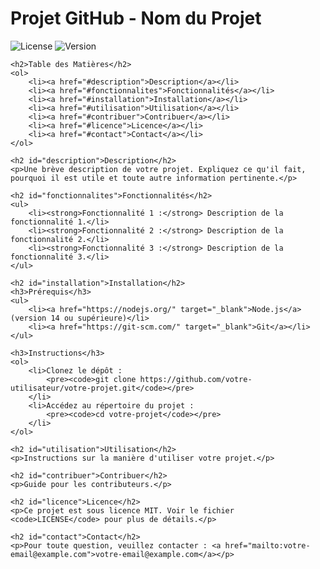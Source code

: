 <!DOCTYPE html>
<html lang="fr">
<head>
    <meta charset="UTF-8">
    <meta name="viewport" content="width=device-width, initial-scale=1.0">
    <title>Nom du Projet - README</title>
</head>
<body>
    <h1>Projet GitHub - Nom du Projet</h1>
    <p>
        <img src="https://img.shields.io/badge/license-MIT-blue.svg" alt="License">
        <img src="https://img.shields.io/badge/version-1.0.0-brightgreen.svg" alt="Version">
    </p>

    <h2>Table des Matières</h2>
    <ol>
        <li><a href="#description">Description</a></li>
        <li><a href="#fonctionnalites">Fonctionnalités</a></li>
        <li><a href="#installation">Installation</a></li>
        <li><a href="#utilisation">Utilisation</a></li>
        <li><a href="#contribuer">Contribuer</a></li>
        <li><a href="#licence">Licence</a></li>
        <li><a href="#contact">Contact</a></li>
    </ol>

    <h2 id="description">Description</h2>
    <p>Une brève description de votre projet. Expliquez ce qu'il fait, pourquoi il est utile et toute autre information pertinente.</p>

    <h2 id="fonctionnalites">Fonctionnalités</h2>
    <ul>
        <li><strong>Fonctionnalité 1 :</strong> Description de la fonctionnalité 1.</li>
        <li><strong>Fonctionnalité 2 :</strong> Description de la fonctionnalité 2.</li>
        <li><strong>Fonctionnalité 3 :</strong> Description de la fonctionnalité 3.</li>
    </ul>

    <h2 id="installation">Installation</h2>
    <h3>Prérequis</h3>
    <ul>
        <li><a href="https://nodejs.org/" target="_blank">Node.js</a> (version 14 ou supérieure)</li>
        <li><a href="https://git-scm.com/" target="_blank">Git</a></li>
    </ul>

    <h3>Instructions</h3>
    <ol>
        <li>Clonez le dépôt :
            <pre><code>git clone https://github.com/votre-utilisateur/votre-projet.git</code></pre>
        </li>
        <li>Accédez au répertoire du projet :
            <pre><code>cd votre-projet</code></pre>
        </li>
    </ol>

    <h2 id="utilisation">Utilisation</h2>
    <p>Instructions sur la manière d'utiliser votre projet.</p>

    <h2 id="contribuer">Contribuer</h2>
    <p>Guide pour les contributeurs.</p>

    <h2 id="licence">Licence</h2>
    <p>Ce projet est sous licence MIT. Voir le fichier <code>LICENSE</code> pour plus de détails.</p>

    <h2 id="contact">Contact</h2>
    <p>Pour toute question, veuillez contacter : <a href="mailto:votre-email@example.com">votre-email@example.com</a></p>
</body>
</html>
